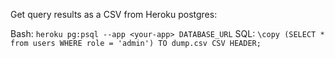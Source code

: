 Get query results as a CSV from Heroku postgres:

Bash: `heroku pg:psql --app <your-app> DATABASE_URL`
SQL: `\copy (SELECT * from users WHERE role = 'admin') TO dump.csv CSV HEADER;`
